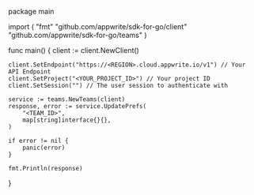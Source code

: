 package main

import (
    "fmt"
    "github.com/appwrite/sdk-for-go/client"
    "github.com/appwrite/sdk-for-go/teams"
)

func main() {
    client := client.NewClient()

    client.SetEndpoint("https://<REGION>.cloud.appwrite.io/v1") // Your API Endpoint
    client.SetProject("<YOUR_PROJECT_ID>") // Your project ID
    client.SetSession("") // The user session to authenticate with

    service := teams.NewTeams(client)
    response, error := service.UpdatePrefs(
        "<TEAM_ID>",
        map[string]interface{}{},
    )

    if error != nil {
        panic(error)
    }

    fmt.Println(response)
}
